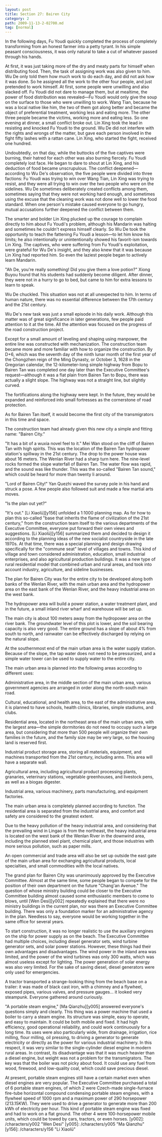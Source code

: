 ```yaml
---
layout: post
title: Section 27: Bairen City
category: 2
path: 2009-11-13-2-02700.md
tag: [normal]
---
```


In the following days, Fu Youdi quickly completed the process of completely transforming from an honest farmer into a petty tyrant. In his simple peasant consciousness, it was only natural to take a cut of whatever passed through his hands.

At first, it was just taking more of the dry and meaty parts for himself when distributing food. Then, the task of assigning work was also given to him. Wu De only told them how much work to do each day, and did not ask how it was done. So he assigned all the work to the other four people, and just pretended to work himself. At first, some people were unwilling and also slacked off. Fu Youdi did not dare to manage them, but at mealtime, the power of food distribution was revealed—Fu Youdi would only give the soup on the surface to those who were unwilling to work. Wang Tian, because he was a local native like him, the two of them got along better and became the object of preferential treatment, working less and eating more. The other three people became the victims, working more and eating less. So one evening at dinner, a small conflict broke out. Lin Xing took the lead in resisting and knocked Fu Youdi to the ground. Wu De did not interfere with the rights and wrongs of the matter, but gave each person involved in the fight fifty lashes with a rattan cane. Lin Xing, who started the fight, received one hundred.

Undoubtedly, on that day, while the buttocks of the five captives were burning, their hatred for each other was also burning fiercely. Fu Youdi completely lost face. He began to dare to shout at Lin Xing, and his deduction of food became unscrupulous. The conflict deepened—according to Wu De's observation, the five people were divided into three factions: Fu Youdi was trying to win over Wang Tian, Lin Xing was trying to resist, and they were all trying to win over the two people who were on the sidelines. Wu De sometimes deliberately created conflicts among them, sometimes saying that they were not working hard enough, and sometimes using the excuse that the cleaning work was not done well to lower the food standard. When one person's mistake caused everyone to go hungry, mutual accusations further deepened the conflict between them.

The smarter and bolder Lin Xing plucked up the courage to complain directly to him about Fu Youdi's problem, although his Mandarin was halting and sometimes he couldn't express himself clearly. So Wu De took the opportunity to teach the fattening Fu Youdi a lesson—to let him know his limits; he also intentionally or unintentionally showed his favorit-ism towards Lin Xing. The captives, who were suffering from Fu Youdi's exploitation, were grateful for Wu De's insight, and they also knew that it was because Lin Xing had reported him. So even the laziest people began to actively learn Mandarin.

"Ah De, you're really something! Did you give them a love potion?" Xiong Buyou found that his students had suddenly become diligent. After dinner, they were not in a hurry to go to bed, but came to him for extra lessons to learn to speak.

Wu De chuckled. This situation was not at all unexpected to him. In terms of human nature, there was no essential difference between the 17th century and the 21st century.

Wu De's new task was just a small episode in his daily work. Although this matter was of great significance in later generations, few people paid attention to it at the time. All the attention was focused on the progress of the road construction project.

Except for a small amount of leveling and shaping using manpower, the entire line was constructed with mechanization. The construction team became more and more familiar with how to organize the construction. By D+6, which was the seventh day of the ninth lunar month of the first year of the Chongzhen reign of the Ming Dynasty, or October 3, 1628 in the Gregorian calendar, the 12-kilometer-long simple highway from Bopu to Bairen Tan was completed one day later than the Executive Committee's request—although it was a flat plain from Bairen Tan to Bopu, there was actually a slight slope. The highway was not a straight line, but slightly curved.

The fortifications along the highway were kept. In the future, they would be expanded and reinforced into small fortresses as the cornerstone of road protection.

As for Bairen Tan itself, it would become the first city of the transmigrators in this time and space.

The construction team had already given this new city a simple and fitting name: "Bairen City."

"It has a bit of a wuxia novel feel to it." Mei Wan stood on the cliff of Bairen Tan with high spirits. This was the location of the Bairen Tan hydropower station's spillway in the 21st century. The drop to the power house was about 16 meters. The Wenlan River had a sharp turn here. The nine-level rocks formed the slope waterfall of Bairen Tan. The water flow was rapid, and the sound was like thunder. This was the so-called "Bairen Tan sound," which could be heard for more than twenty li around.

"Lord of Bairen City!" Yan Quezhi waved the survey pole in his hand and struck a pose. A few people also followed suit and made a few martial arts moves.

"Is the plan out yet?"

"It's out." [Li Xiaolü][y156] unfolded a 1:1000 planning map. As for how to plan this so-called "base that inherits the flame of civilization of the 21st century," from the construction team itself to the various departments of the Executive Committee, everyone put forward their own views and suggestions. [Li Xiaolü][y156] summarized them and decided to design it according to the planning ideas of the new socialist countryside in the late 1970s. At that time, there was a special planning and design drawing specifically for the "commune seat" level of villages and towns. This kind of village and town considered administration, education, small industrial enterprises, and also agricultural production buildings. It was a new type of rural residential model that combined urban and rural areas, and took into account industry, agriculture, and sideline businesses.

The plan for Bairen City was for the entire city to be developed along both banks of the Wenlan River, with the main urban area and the hydropower area on the east bank of the Wenlan River, and the heavy industrial area on the west bank.

The hydropower area will build a power station, a water treatment plant, and in the future, a small inland river wharf and warehouse will be set up.

The main city is about 100 meters away from the hydropower area on the river bank. The groundwater level of this plot is lower, and the soil bearing capacity is also very good. The entire ground has a slope of about 4% from south to north, and rainwater can be effectively discharged by relying on the natural slope.

At the southernmost end of the main urban area is the water supply station. Because of the slope, the tap water does not need to be pressurized, and a simple water tower can be used to supply water to the entire city.

The main urban area is planned into the following areas according to different uses:

Administrative area, in the middle section of the main urban area, various government agencies are arranged in order along the north-south main road.

Cultural, educational, and health area, to the east of the administrative area, it is planned to have schools, health clinics, libraries, simple stadiums, and clubs.

Residential area, located in the northeast area of the main urban area, with the largest area—the simple dormitories do not need to occupy such a large area, but considering that more than 500 people will organize their own families in the future, and the family size may be very large, so the housing land is reserved first.

Industrial product storage area, storing all materials, equipment, and machines transported from the 21st century, including arms. This area will have a separate wall.

Agricultural area, including agricultural product processing plants, granaries, veterinary stations, vegetable greenhouses, and livestock pens, as well as a biogas digester.

Industrial area, various machinery, parts manufacturing, and equipment factories.

The main urban area is completely planned according to function. The residential area is separated from the industrial area, and comfort and safety are considered to the greatest extent.

Due to the heavy pollution of the heavy industrial area, and considering that the prevailing wind in Lingao is from the northeast, the heavy industrial area is located on the west bank of the Wenlan River in the downwind area, including the planned steel plant, chemical plant, and those industries with more serious pollution, such as paper mills.

An open commercial and trade area will also be set up outside the east gate of the main urban area for exchanging agricultural products, local specialties, and small commodities with the local natives.

The grand plan for Bairen City was unanimously approved by the Executive Committee. Almost at the same time, some people began to compete for the position of their own department on the future "Chang'an Avenue." The question of whose ministry building could be closer to the Executive Committee building almost caused some enthusiastic members to come to blows, until [Wen Desi][y002] repeatedly explained that there were no ministry buildings in the current plan, nor was there an Executive Committee building. There was only a foundation marker for an administrative agency in the plan. Needless to say, everyone would be working together in the same office for several years.

To start construction, it was no longer realistic to use the auxiliary engines on the ship for power supply as on the beach. The Executive Committee had multiple choices, including diesel generator sets, wind turbine generator sets, and solar power stations. However, these things had their own advantages and disadvantages. The wind power in the inland area was limited, and the power of the wind turbines was only 300 watts, which was almost useless except for lighting. The power generation of solar energy was also very limited. For the sake of saving diesel, diesel generators were only used for emergencies.

A tractor transported a strange-looking thing from the beach base on a trailer: it was made of black cast iron, with a chimney and a flywheel, exposed pipes, various valves, and pressure gauges... it looked very steampunk. Everyone gathered around curiously.

"A portable steam engine," [Ma Qianzhu][y005] answered everyone's questions simply and clearly. This thing was a power machine that used a boiler to carry a steam engine. Its structure was simple, easy to operate, and easy to maintain. It could be both mobile and fixed. It had high efficiency, good operational reliability, and could work continuously for a long time. Its uses were also particularly wide, from drainage, irrigation, rice milling, flour milling, oil pressing, to driving a generator to generate electricity or directly as the power for various industrial machinery. In this respect, it was very similar to the single-cylinder diesel engine in modern rural areas. In contrast, its disadvantage was that it was much heavier than a diesel engine, but weight was not a problem for the transmigrators. The key was that the boiler was not picky about food. It could use any fuel from wood, firewood, and low-quality coal, which could save precious diesel.

At present, portable steam engines still have a certain market even when diesel engines are very popular. The Executive Committee purchased a total of 6 portable steam engines, of which 2 were Czech-made single-furnace fire-tube horizontal compound condensing portable steam engines, with a flywheel speed of 1000 rpm and a maximum power of 290 horsepower (213.15KW). They were used to drive a generator to generate more than 200 kWh of electricity per hour. This kind of portable steam engine was fixed and had to work on a flat ground. The other 4 were 100-horsepower mobile units, which could be towed by cars, tractors, or even horses.
[y002]: /characters/y002 "Wen Desi"
[y005]: /characters/y005 "Ma Qianzhu"
[y156]: /characters/y156 "Li Xiaolü"